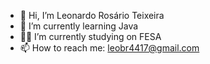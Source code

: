 - 👋 Hi, I’m Leonardo Rosário Teixeira
- 🌱 I’m currently learning Java
- 👨‍🎓 I’m currently studying on FESA
- 📫 How to reach me: leobr4417@gmail.com

<!---
leonardorosario/leonardorosario is a ✨ special ✨ repository because its `README.md` (this file) appears on your GitHub profile.
You can click the Preview link to take a look at your changes.
--->
